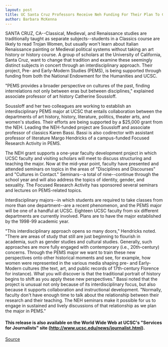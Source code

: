 ```yaml
---
layout: post
title: UC Santa Cruz Professors Receive Neh Funding For Their Plan To Create A New Approach To The "Classics"
author: Barbara McKenna
---
```


SANTA CRUZ, CA--Classical, Medieval, and Renaissance studies are  traditionally taught as separate subjects--students in a Classics course are  likely to read Trojan Women, but usually won't learn about Italian  Renaissance painting or Medieval political systems without taking an art  history or history course. A group of scholars at the University of  California, Santa Cruz, want to change that tradition and examine these  seemingly distinct subjects in concert through an interdisciplinary  approach. Their project, Pre- and Early-Modern Studies (PEMS), is being  supported through funding from both the National Endowment for the  Humanities and UCSC.

"PEMS provides a broader perspective on cultures of the past, finding  interrelations not only between eras but between disciplines," explained  associate professor of art history Catherine Soussloff.

Soussloff and her two colleagues are working to establish an  interdisciplinary PEMS major at UCSC that entails collaboration between the  departments of art history, history, literature, politics, theater arts, and  women's studies. Their efforts are being supported by a $25,000 grant from  the NEH. Leading the NEH-funded project are Soussloff and associate  professor of classics Karen Bassi. Bassi is also codirector with assistant  professor of literature Margo Hendricks of a campus-funded Focused  Research Activity in PEMS.

The NEH grant supports a one-year faculty development project in  which UCSC faculty and visiting scholars will meet to discuss structuring  and teaching the major. Now at the mid-year point, faculty have presented  and attended seminars on topics in the areas of "Disciplines and Discourses"  and "Cultures in Contact." Seminars--a total of nine--continue through the  school year and will also address the topics of identity, gender, and  sexuality. The Focused Research Activity has sponsored several seminars  and lectures on PEMS-related topics.

Interdisciplinary majors--in which students are required to take  classes from more than one department--are a recent phenomenon, and the  PEMS major will be one of a handful at UCSC. Eighteen UCSC faculty from six  different departments are currently involved. Plans are to have the major  established by the 1998-99 academic year.

"This interdisciplinary approach opens so many doors," Hendricks  noted. "There are areas of study that still are just beginning to flourish in  academia, such as gender studies and cultural studies. Generally, such  approaches are more fully engaged with contemporary (i.e., 20th-century)  concerns. Through the PEMS major we want to train these new perspectives  onto other historical moments and see, for example, how women were  represented in the various media shaping pre- and Early-Modern cultures  (the text, art, and public records of 17th-century Florence for instance).  What you will discover is that the traditional portrait of history begins to  shift as you apply these new perspectives."  Bassi noted that the project is unusual not only because of its  interdisciplinary focus, but also because it supports collaboration and  instructional development. "Normally, faculty don't have enough time to talk  about the relationship between their research and their teaching. The NEH  seminars make it possible for us to engage in sustained and lively  discussions of that relationship as we plan the major in PEMS."

#### This release is also available on the World Wide Web at UCSC's "Services for  Journalists" site (<http://www.ucsc.edu/news/journalist.html>).

[Source](http://www1.ucsc.edu/news_events/press_releases/archive/96-97/03-97/032097-UCSC_professors_rec.html "Permalink to 032097-UCSC_professors_rec")